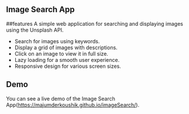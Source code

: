 ## Image Search App

##features
A simple web application for searching and displaying images using the Unsplash API.
- Search for images using keywords.
- Display a grid of images with descriptions.
- Click on an image to view it in full size.
- Lazy loading for a smooth user experience.
- Responsive design for various screen sizes.

## Demo

You can see a live demo of the Image Search App(https://majumderkoushik.github.io/imageSearch/).




